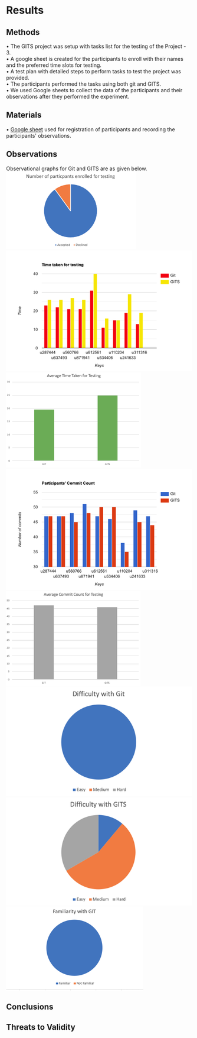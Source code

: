 # Results<br />

## Methods<br />
• The GITS project was setup with tasks list for the testing of the Project - 3.<br />
•	A google sheet is created for the participants to enroll with their names and the preferred time slots for testing.<br />
• A test plan with detailed steps to perform tasks to test the project was provided.<br />
• The participants performed the tasks using both git and GITS.<br /> 
•	We used Google sheets to collect the data of the participants and their observations after they performed the experiment.<br />


## Materials<br />
• [Google sheet](https://docs.google.com/spreadsheets/d/1kZy8xhvoesJlyvAJx6cHh_h3wbta8ZXLeOhyh5rX6Mw/edit#gid=0) used for registration of participants and recording the participants' observations.<br />


## Observations<br />
Observational graphs for Git and GITS are as given below.<br />
![alt text](https://github.com/jayeshjakkani/GITS/blob/master/images/Screenshot%202020-11-16%20at%202.53.31%20PM.png)<br />
![alt text](https://github.com/jayeshjakkani/GITS/blob/master/images/bar-graph2.png)<br />
![alt text](https://github.com/jayeshjakkani/GITS/blob/master/images/Screenshot%202020-11-16%20at%203.22.00%20PM.png)<br />
![alt text](https://github.com/jayeshjakkani/GITS/blob/master/images/bar-graph1.png)<br />
![alt text](https://github.com/jayeshjakkani/GITS/blob/master/images/Screenshot%202020-11-16%20at%203.32.45%20PM.png)<br />
![alt text](https://github.com/jayeshjakkani/GITS/blob/master/images/Screenshot%202020-11-16%20at%202.58.45%20PM.png)<br />
![alt text](https://github.com/jayeshjakkani/GITS/blob/master/images/Screenshot%202020-11-16%20at%203.01.37%20PM.png)<br />
![alt text](https://github.com/jayeshjakkani/GITS/blob/master/images/Screenshot%202020-11-16%20at%203.44.30%20PM.png)<br />

## Conclusions<br />

## Threats to Validity <br />	
